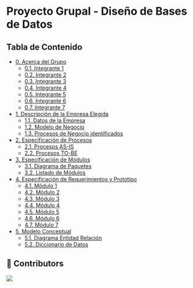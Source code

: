 # Proyecto Grupal - Diseño de Bases de Datos

## Tabla de Contenido
- [0. Acerca del Grupo](./0/0.md)
  - [0.1. Integrante 1](./0/0.1/0.1.md)
  - [0.2. Integrante 2](./0/0.2/0.2.md)
  - [0.3. Integrante 3](./0/0.3/0.3.md)
  - [0.4. Integrante 4](./0/0.4/0.4.md)
  - [0.5. Integrante 5](./0/0.5/0.5.md)
  - [0.6. Integrante 6](./0/0.6/0.6.md)
  - [0.7. Integrante 7](./0/0.7/0.7.md)
- [1. Descripción de la Empresa Elegida](./1/1.md)
  - [1.1. Datos de la Empresa](./1/1.1/1.1.md)
  - [1.2. Modelo de Negocio](./1/1.2/1.2.md)
  - [1.3. Procesos de Negocio identificados](./1/1.3/1.3.md)
- [2. Especificación de Procesos](./2/2.md)
  - [2.1. Procesos AS-IS](./2/2.1/2.1.md)
  - [2.2. Procesos TO-BE](./2/2.2/2.2.md)
- [3. Especificación de Módulos](./3/3.md)
  - [3.1. Diagrama de Paquetes](./3/3.1/3.1.md)
  - [3.2. Listado de Módulos](./3/3.2/3.2.md)
- [4. Especificación de Requerimientos y Prototipo](./4/4.md)
  - [4.1. Módulo 1](./4/4.1/4.1.md)
  - [4.2. Módulo 2](./4/4.2/4.2.md)
  - [4.3. Módulo 3](./4/4.3/4.3.md)
  - [4.4. Módulo 4](./4/4.4/4.4.md)
  - [4.5. Módulo 5](./4/4.5/4.5.md)
  - [4.6. Módulo 6](./4/4.6/4.6.md)
  - [4.7. Módulo 7](./4/4.7/4.7.md)
- [5. Modelo Conceptual](./5/5.md)
  - [5.1. Diagrama Entidad Relación](./5/5.1/5.1.md)
  - [5.2. Diccionario de Datos](./5/5.2/5.2.md)


## 👥 Contributors

<a href="https://github.com/fiis-bd242/bd242-grupo6/graphs/contributors">
  <img src="https://contrib.rocks/image?repo=fiis-bd242/bd242-grupo6" />
</a>

